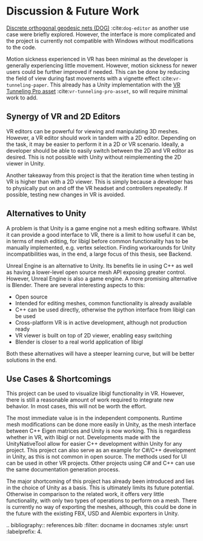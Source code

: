 # Discussion & Future Work

[Discrete orthogonal geodesic nets (DOG)](https://github.com/MichaelRabinovich/DOG-editor/) :cite:`dog-editor` as another use case were briefly explored. However, the interface is more complicated and the project is currently not compatible with Windows without modifications to the code. 

Motion sickness experienced in VR has been minimal as the developer is generally experiencing little movement. However, motion sickness for newer users could be further improved if needed. This can be done by reducing the field of view during fast movements with a vignette effect :cite:`vr-tunneling-paper`. This already has a Unity implementation with the [VR Tunneling Pro asset](https://assetstore.unity.com/packages/tools/camera/vr-tunnelling-pro-106782) :cite:`vr-tunneling-pro-asset`, so will require minimal work to add.

## Synergy of VR and 2D Editors

VR editors can be powerful for viewing and manipulating 3D meshes. However, a VR editor should work in tandem with a 2D editor. Depending on the task, it may be easier to perform it in a 2D or VR scenario. Ideally, a developer should be able to easily switch between the 2D and VR editor as desired. This is not possible with Unity without reimplementing the 2D viewer in Unity. 

Another takeaway from this project is that the iteration time when testing in VR is higher than with a 2D viewer. This is simply because a developer has to physically put on and off the VR headset and controllers repeatedly. If possible, testing new changes in VR is avoided. 

## Alternatives to Unity

A problem is that Unity is a game engine not a mesh editing software. Whilst it can provide a good interface to VR, there is a limit to how useful it can be, in terms of mesh editing, for libigl before common functionality has to be manually implemented, e.g. vertex selection. Finding workarounds for Unity incompatibilities was, in the end, a large focus of this thesis, see Backend.

Unreal Engine is an alternative to Unity. Its benefits lie in using C++ as well as having a lower-level open source mesh API exposing greater control. However, Unreal Engine is also a game engine. A more promising alternative is Blender. There are several interesting aspects to this: 

- Open source
- Intended for editing meshes, common functionality is already available
- C++ can be used directly, otherwise the python interface from libigl can be used
- Cross-platform VR is in active development, although not production ready
- VR viewer is built on top of 2D viewer, enabling easy switching
- Blender is closer to a real world application of libigl

Both these alternatives will have a steeper learning curve, but will be better solutions in the end.

## Use Cases & Shortcomings

This project can be used to visualize libigl functionality in VR. However, there is still a reasonable amount of work required to integrate new behavior. In most cases, this will not be worth the effort.

The most immediate value is in the independent components. Runtime mesh modifications can be done more easily in Unity, as the mesh interface between C++ Eigen matrices and Unity is now working. This is regardless whether in VR, with libigl or not. Developments made with the UnityNativeTool allow for easier C++ development within Unity for any project. This project can also serve as an example for C#/C++ development in Unity, as this is not common in open source. The methods used for UI can be used in other VR projects. Other projects using C# and C++ can use the same documentation generation process.

The major shortcoming of this project has already been introduced and lies in the choice of Unity as a basis. This is ultimately limits its future potential. Otherwise in comparison to the related work, it offers very little functionality, with only two types of operations to perform on a mesh. There is currently no way of exporting the meshes, although, this could be done in the future with the existing FBX, USD and Alembic exporters in Unity. 

.. bibliography:: references.bib
   :filter: docname in docnames
   :style: unsrt
   :labelprefix: 4.
